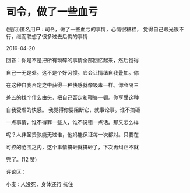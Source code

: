 # 司令，做了一些血亏

(提问)匿名用户 : 司令，做了一些血亏的事情，心情很糟糕， 觉得自己眼光很不行，继而联想了很多过去后悔的事情

2019-04-20

回答：你是不是把所有琐碎的事情全部回忆起来，然后觉得

自己一无是处。这不是个好习惯。它会让情绪自我叠加。你

在这种自我否定之中获得一种快感就像吸毒一样。你会隔三

差五的找个什么由头，把自己否定和鞭笞一顿。你享受这种

自我受虐的快感。 我觉得你要阻断它，就事论事。谁不搞砸

一点事情，谁不得罪一些人，谁不说错一点话。那又怎么样

呢？人非圣贤孰能无过谁，他妈能保证每一次都对。只要在

可控的范围之内，这个事情搞砸就搞砸了，下次再纠正不就

完了。(12 赞)

评论区：

小麦 : 人没死，身体还行 抗住